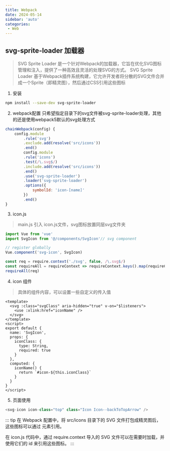 ```yaml
---
title: Webpack
date: 2024-05-14
sidebar: 'auto'
categories: 
 - Web
---
```

<!-- [[TOC]] -->


## svg-sprite-loader 加载器

> SVG Sprite Loader 是一个针对Webpack的加载器，它旨在优化SVG图标管理和注入，提供了一种高效且灵活的处理SVG的方式。
> SVG Sprite Loader 基于Webpack插件系统构建，它允许开发者将分散的SVG文件合并成一个Sprite（即精灵图），然后通过CSS引用这些图标
1. 安装
```bash
npm install --save-dev svg-sprite-loader
```
2. webpack配置
只希望指定目录下的svg文件被svg-sprite-loader处理，其他的还是使用webpack5默认的svg处理方式
```js
chainWebpack(config) {
    config.module
        .rule('svg')
        .exclude.add(resolve('src/icons'))
        .end()
        config.module
        .rule('icons')
        .test(/\.svg$/)
        .include.add(resolve('src/icons'))
        .end()
        .use('svg-sprite-loader')
        .loader('svg-sprite-loader')
        .options({
            symbolId: 'icon-[name]'
        })
        .end()
}
```

3. icon.js
> main.js 引入 icon.js文件，svg图标放置同层svg文件夹
```js
import Vue from 'vue'
import SvgIcon from '@/components/SvgIcon'// svg component

// register globally
Vue.component('svg-icon', SvgIcon)

const req = require.context('./svg', false, /\.svg$/)
const requireAll = requireContext => requireContext.keys().map(requireContext)
requireAll(req)
```

4. icon 组件
> 具体的组件内容，可以设置一些自定义的传入值
```vue
<template>
  <svg :class="svgClass" aria-hidden="true" v-on="$listeners">
    <use :xlink:href="iconName" />
  </svg>
</template>
<script>
export default {
  name: 'SvgIcon',
  props: {
    iconClass: {
      type: String,
      required: true
    }
  },
  computed: {
    iconName() {
      return `#icon-${this.iconClass}`
    }
  }
}
</script>
```
5. 页面使用
```js
<svg-icon icon-class="top" class="Icon Icon--backToTopArrow" />
```
::: tip
在 Webpack 配置中，将 src/icons 目录下的 SVG 文件打包成精灵图后，这些图标可以通过 <use> 元素引用。

在 icon.js 代码中，通过 require.context 导入的 SVG 文件可以在需要时加载，并使用它们的 id 来引用这些图标。
:::
